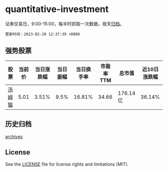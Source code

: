 # quantitative-investment

证券交易日，9:00-15:00，每半时抓取一次数据，按天[归档](archives)。

`更新时间：2023-02-20 12:37:39 +0800`

## 强势股票

|股票|当前价|当日涨跌幅|当日振幅|当日换手率|市盈率TTM|总市值|近10日涨跌幅|
|----|----|----|----|----|----|----|----|
|[汤姆猫](https://xueqiu.com/S/SZ300459)|5.01|3.51%|9.5%|16.81%|34.66|176.14亿|36.14%|

## 历史归档

[archives](archives)

## License

See the [LICENSE](LICENSE) file for license rights and limitations (MIT).